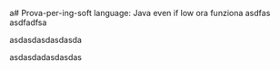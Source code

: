 a# Prova-per-ing-soft
language: Java even if low
ora funziona
asdfas
asdfadfsa

asdasdasdasdasda

asdasdadasdasdas
